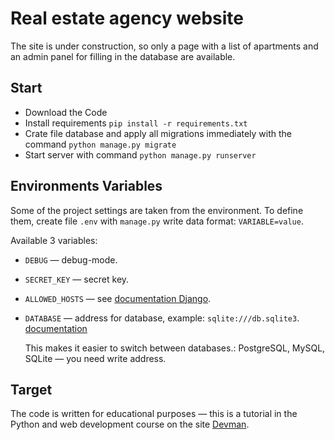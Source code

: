 # Real estate agency website


The site is under construction, so only a page with a list of apartments and an admin panel for filling in the database are available.

## Start

- Download the Code
- Install requirements `pip install -r requirements.txt`
- Crate file database and apply all migrations immediately with the command `python manage.py migrate`
- Start server with command `python manage.py runserver`

## Environments Variables

Some of the project settings are taken from the environment. To define them, create file `.env` with `manage.py` write data format: `VARIABLE=value`.

Available 3 variables:
- `DEBUG` — debug-mode. 
- `SECRET_KEY` — secret key.
- `ALLOWED_HOSTS` — see [documentation Django](https://docs.djangoproject.com/en/3.1/ref/settings/#allowed-hosts).
- `DATABASE` — address for database, example: `sqlite:///db.sqlite3`. [documentation](https://github.com/jacobian/dj-database-url)

    This makes it easier to switch between databases.: PostgreSQL, MySQL, SQLite — you need write address.

## Target

The code is written for educational purposes — this is a tutorial in the Python and web development course on the site [Devman](https://dvmn.org/referrals/LKx4rvFOn7SwkzhVrznRuPRs6KUOF6jkJH2oImC2/).
